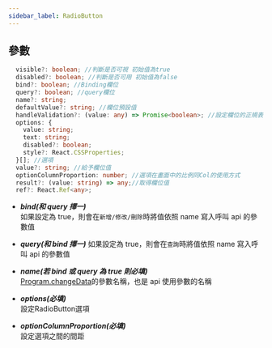 ```yaml
---
sidebar_label: RadioButton
---
```


## 參數

```typescript
  visible?: boolean; //判斷是否可視 初始值為true
  disabled?: boolean; //判斷是否可用 初始值為false
  bind?: boolean; //Binding欄位
  query?: boolean; //query欄位
  name?: string;
  defaultValue?: string; //欄位預設值
  handleValidation?: (value: any) => Promise<boolean>; //設定欄位的正規表示式
  options: {
    value: string;
    text: string;
    disabled?: boolean;
    style?: React.CSSProperties;
  }[]; //選項
  value?: string; //給予欄位值
  optionColumnProportion: number; //選項在畫面中的比例同Col的使用方式
  result?: (value: string) => any;//取得欄位值
  ref?: React.Ref<any>;
```

- **_bind(和 query 擇一)_**  
  如果設定為 true，則會在`新增/修改/刪除`時將值依照 name 寫入呼叫 api 的參數值

- **_query(和 bind 擇一)_**
  如果設定為 true，則會在`查詢`時將值依照 name 寫入呼叫 api 的參數值

- **_name(若 bind 或 query 為 true 則必填)_**  
  [Program.changeData](ERP-widget#program)的參數名稱，也是 api 使用參數的名稱

- **_options(必填)_**  
  設定RadioButton選項

- **_optionColumnProportion(必填)_**  
  設定選項之間的間距
